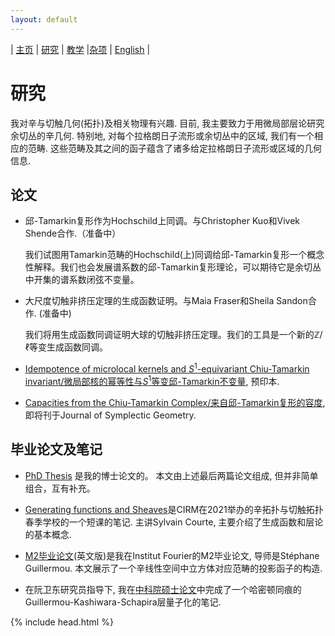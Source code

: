 ```yaml
---
layout: default
---
```



| [主页](index-ch.md)  | [研究](research-ch.md)    | [教学](teaching-ch.md)         |[杂项](miscellaneous-ch.md) | [English](research-en.md) |


# 研究

我对辛与切触几何(拓扑)及相关物理有兴趣. 目前, 我主要致力于用微局部层论研究余切丛的辛几何. 特别地, 对每个拉格朗日子流形或余切丛中的区域, 我们有一个相应的范畴. 这些范畴及其之间的函子蕴含了诸多给定拉格朗日子流形或区域的几何信息.

## 论文

- 邱-Tamarkin复形作为Hochschild上同调。与Christopher Kuo和Vivek Shende合作.（准备中）
   
  我们试图用Tamarkin范畴的Hochschild(上)同调给邱-Tamarkin复形一个概念性解释。我们也会发展谱系数的邱-Tamarkin复形理论，可以期待它是余切丛中开集的谱系数闭弦不变量。
   
- 大尺度切触非挤压定理的生成函数证明。与Maia Fraser和Sheila Sandon合作. (准备中)

  我们将用生成函数同调证明大球的切触非挤压定理。我们的工具是一个新的$\mathbb{Z}/\ell$等变生成函数同调。
  
- [Idempotence of microlocal kernels and $S^1$-equivariant Chiu-Tamarkin invariant/微局部核的幂等性与$S^1$等变邱-Tamarkin不变量](https://arxiv.org/abs/2306.12316), 预印本. 

- [Capacities from the Chiu-Tamarkin Complex/来自邱-Tamarkin复形的容度](https://arxiv.org/abs/2103.05143), 即将刊于Journal of Symplectic Geometry. 
     
  
## 毕业论文及笔记

- [PhD Thesis](Files/PhD_Thesis.pdf) 是我的博士论文的。 本文由上述最后两篇论文组成, 但并非简单组合，互有补充。

- [Generating functions and Sheaves](Files/GF-Sheaves.pdf)是CIRM在2021举办的辛拓扑与切触拓扑春季学校的一个短课的笔记. 主讲Sylvain Courte, 主要介绍了生成函数和层论的基本概念.

- [M2毕业论文](Files/M2_thesis.pdf)(英文版)是我在Institut Fourier的M2毕业论文, 导师是Stéphane Guillermou. 本文展示了一个辛线性空间中立方体对应范畴的投影函子的构造.

- 在阮卫东研究员指导下, 我在[中科院硕士论文](Files/CAS_Thesis.pdf)中完成了一个哈密顿同痕的Guillermou-Kashiwara-Schapira层量子化的笔记.

{% include head.html %}
